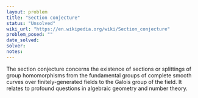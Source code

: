 ```yaml
---
layout: problem
title: "Section conjecture"
status: "Unsolved"
wiki_url: "https://en.wikipedia.org/wiki/Section_conjecture"
problem_posed: ""
date_solved:
solver:
notes:
---
```

The section conjecture concerns the existence of sections or splittings of group homomorphisms from the fundamental groups of complete smooth curves over finitely-generated fields to the Galois group of the field. It relates to profound questions in algebraic geometry and number theory.